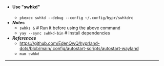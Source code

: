 - #### Use "swhkd" 
    - `pkexec swhkd --debug --config ~/.config/hypr/swhkdrc`
- ***Notes***
    - `swhks &` # Run it before using the above command
    - `yay --sync swhkd-bin` # Install dependencies
- ***References***
    - https://github.com/EdenQwQ/hyprland-dots/blob/main/.config/autostart-scripts/autostart-wayland
    - `man swhkd`
- ---
